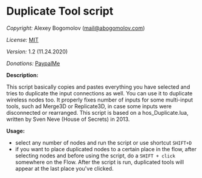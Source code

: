 # Duplicate Tool script

_Copyright:_ Alexey Bogomolov (mail@abogomolov.com)

_License:_ [MIT](https://mit-license.org/)

_Version:_ 1.2 (11.24.2020)

_Donations:_ [PaypalMe](https://paypal.me/aabogomolov/10usd)

**Description:**

This script basically copies and pastes everything you have selected and tries to duplicate the input connections as well. You can use it to duplicate wireless nodes too. It properly fixes number of inputs for some multi-input tools, such ad  Merge3D or Replicate3D, in case some inputs were disconnected or rearranged. This script is based on a hos_Duplicate.lua, written by Sven Neve (House of Secrets) in 2013. 

**Usage:**

* select any number of nodes and run the script or use shortcut `SHIFT+D`
* if you want to place duplicated nodes to a certain place in the flow, after selecting nodes and before using the script, do a `SHIFT + click` somewhere on the Flow. After the script is run, duplicated tools will appear at the last place you've clicked. 